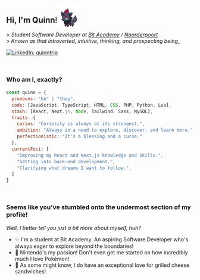 <h2>
  Hi, I'm Quinn!
  <img
       src="assets/zorua.gif"
       width="64"
       style="position: relative; top: 1rem; right: .5rem;">
</h2>
<p><em>
  > Student Software Developer at <a href="https://www.linkedin.com/school/bit-academy-nl/">Bit Academy</a> / <a href="https://www.linkedin.com/school/noorderpoort/">Noorderpoort</a></br>
  > Known as that introverted, intuitive, thinking, and prospecting being_
</em></p>

[![LinkedIn: quinntrip](https://img.shields.io/badge/-LinkedIn-FF008F?style=for-the-badge&logo=linkedin&logoColor=white)](https://www.linkedin.com/in/quinntrip/)

  
</br>

<h3>Who am I, exactly?</h3>

```javascript
const quinn = {
  pronouns: "he" | "they",
  code: [JavaScript, TypeScript, HTML, CSS, PHP, Python, Lua],
  stash: [React, Next.js, Node, Tailwind, Sass, MySQL],
  traits: {
    curios: "Curiosity is always at its strongest.",
    ambition: "Always in a need to explore, discover, and learn more.",
    perfectionistic: "It's a blessing and a curse."
  },
  currentFoci: [
    "Improving my React and Next.js knowledge and skills.",
    "Getting into back-end development.",
    "Clarifying what dreams I want to follow.",
  ]
}
```

</br>

<h3>Seems like you've stumbled onto the undermost section of my profile!</h3>
<p><em>Well, I better tell you just a bit more about myself, huh?</em></p>

- ✨ I'm a student at Bit Academy. An aspiring Software Developer who's always eager to explore beyond the boundaries!
- 💖 Nintendo's my passion! Don't even get me started on how incredibly much I love Pokémon!
- 🥪 As some might know, I do have an exceptional love for grilled cheese sandwiches!
